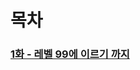 # 목차
### [1화 - 레벨 99에 이르기 까지](https://translatedlibrary.github.io/Translated/%EC%95%85%EC%97%AD%20%EC%98%81%EC%95%A0%20%EB%A0%88%EB%B2%A8%2099/%EC%A0%9C%201%EC%9E%A5/1화)
